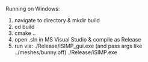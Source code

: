 Running on Windows:
1. navigate to directory & mkdir build
2. cd build
3. cmake ..
4. open .sln in MS Visual Studio & compile as Release
5. run via:
    ./Release/iSIMP_gui.exe (and pass args like ../meshes/bunny.off)
    ./Release/iSIMP.exe